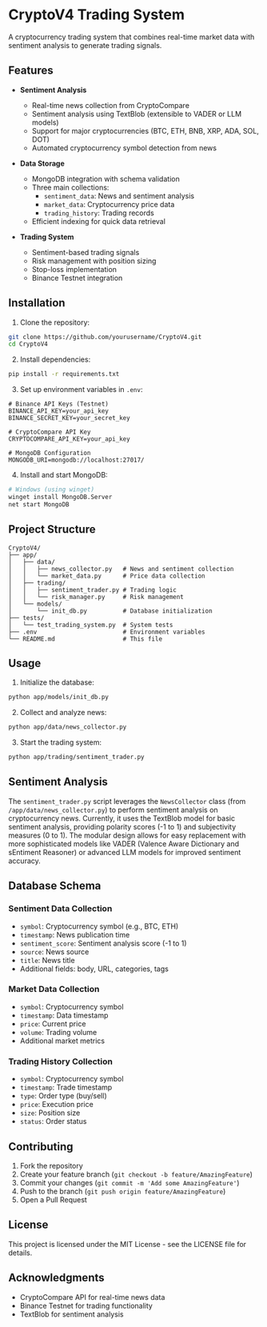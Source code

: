 # CryptoV4 Trading System

A cryptocurrency trading system that combines real-time market data with sentiment analysis to generate trading signals.

## Features

- **Sentiment Analysis**
  - Real-time news collection from CryptoCompare
  - Sentiment analysis using TextBlob (extensible to VADER or LLM models)
  - Support for major cryptocurrencies (BTC, ETH, BNB, XRP, ADA, SOL, DOT)
  - Automated cryptocurrency symbol detection from news

- **Data Storage**
  - MongoDB integration with schema validation
  - Three main collections:
    - `sentiment_data`: News and sentiment analysis
    - `market_data`: Cryptocurrency price data
    - `trading_history`: Trading records
  - Efficient indexing for quick data retrieval

- **Trading System**
  - Sentiment-based trading signals
  - Risk management with position sizing
  - Stop-loss implementation
  - Binance Testnet integration

## Installation

1. Clone the repository:
```bash
git clone https://github.com/yourusername/CryptoV4.git
cd CryptoV4
```

2. Install dependencies:
```bash
pip install -r requirements.txt
```

3. Set up environment variables in `.env`:
```env
# Binance API Keys (Testnet)
BINANCE_API_KEY=your_api_key
BINANCE_SECRET_KEY=your_secret_key

# CryptoCompare API Key
CRYPTOCOMPARE_API_KEY=your_api_key

# MongoDB Configuration
MONGODB_URI=mongodb://localhost:27017/
```

4. Install and start MongoDB:
```bash
# Windows (using winget)
winget install MongoDB.Server
net start MongoDB
```

## Project Structure

```
CryptoV4/
├── app/
│   ├── data/
│   │   ├── news_collector.py   # News and sentiment collection
│   │   └── market_data.py      # Price data collection
│   ├── trading/
│   │   ├── sentiment_trader.py # Trading logic
│   │   └── risk_manager.py     # Risk management
│   └── models/
│       └── init_db.py          # Database initialization
├── tests/
│   └── test_trading_system.py  # System tests
├── .env                        # Environment variables
└── README.md                   # This file
```

## Usage

1. Initialize the database:
```bash
python app/models/init_db.py
```

2. Collect and analyze news:
```bash
python app/data/news_collector.py
```

3. Start the trading system:
```bash
python app/trading/sentiment_trader.py
```

## Sentiment Analysis

The `sentiment_trader.py` script leverages the `NewsCollector` class (from `/app/data/news_collector.py`) to perform sentiment analysis on cryptocurrency news. Currently, it uses the TextBlob model for basic sentiment analysis, providing polarity scores (-1 to 1) and subjectivity measures (0 to 1). The modular design allows for easy replacement with more sophisticated models like VADER (Valence Aware Dictionary and sEntiment Reasoner) or advanced LLM models for improved sentiment accuracy.

## Database Schema

### Sentiment Data Collection
- `symbol`: Cryptocurrency symbol (e.g., BTC, ETH)
- `timestamp`: News publication time
- `sentiment_score`: Sentiment analysis score (-1 to 1)
- `source`: News source
- `title`: News title
- Additional fields: body, URL, categories, tags

### Market Data Collection
- `symbol`: Cryptocurrency symbol
- `timestamp`: Data timestamp
- `price`: Current price
- `volume`: Trading volume
- Additional market metrics

### Trading History Collection
- `symbol`: Cryptocurrency symbol
- `timestamp`: Trade timestamp
- `type`: Order type (buy/sell)
- `price`: Execution price
- `size`: Position size
- `status`: Order status

## Contributing

1. Fork the repository
2. Create your feature branch (`git checkout -b feature/AmazingFeature`)
3. Commit your changes (`git commit -m 'Add some AmazingFeature'`)
4. Push to the branch (`git push origin feature/AmazingFeature`)
5. Open a Pull Request

## License

This project is licensed under the MIT License - see the LICENSE file for details.

## Acknowledgments

- CryptoCompare API for real-time news data
- Binance Testnet for trading functionality
- TextBlob for sentiment analysis 